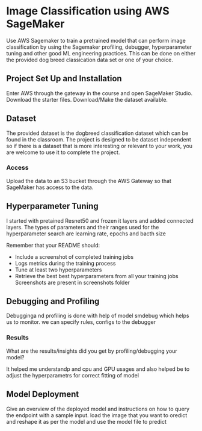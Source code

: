 # Image Classification using AWS SageMaker

Use AWS Sagemaker to train a pretrained model that can perform image classification by using the Sagemaker profiling, debugger, hyperparameter tuning and other good ML engineering practices. This can be done on either the provided dog breed classication data set or one of your choice.

## Project Set Up and Installation
Enter AWS through the gateway in the course and open SageMaker Studio. 
Download the starter files.
Download/Make the dataset available. 

## Dataset
The provided dataset is the dogbreed classification dataset which can be found in the classroom.
The project is designed to be dataset independent so if there is a dataset that is more interesting or relevant to your work, you are welcome to use it to complete the project.

### Access
Upload the data to an S3 bucket through the AWS Gateway so that SageMaker has access to the data. 

## Hyperparameter Tuning
I started with pretained Resnet50 and frozen it layers and added connected layers. The types of parameters and their ranges used for the hyperparameter search are learning rate, epochs and bacth size

Remember that your README should:
- Include a screenshot of completed training jobs
- Logs metrics during the training process
- Tune at least two hyperparameters
- Retrieve the best best hyperparameters from all your training jobs
Screenshots are present in screenshots folder

## Debugging and Profiling
Debugginga nd profiling is done with help of model smdebug which helps us to monitor. we can specify rules, configs to the debugger

### Results
What are the results/insights did you get by profiling/debugging your model?

It helped me understandp and cpu and GPU usages and also helped be to adjust the hyperparametrs for correct fitting of model

## Model Deployment
Give an overview of the deployed model and instructions on how to query the endpoint with a sample input.
load the image that you want to oredict and reshape it as per the model and use the model file to predict


